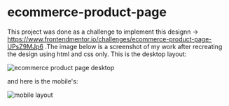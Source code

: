 # ecommerce-product-page
This project was done as a challenge to implement this designn -> https://www.frontendmentor.io/challenges/ecommerce-product-page-UPsZ9MJp6 .The image below is a screenshot of my work after recreating the design using html and css only. This is the desktop layout:

![ecommerce product page desktop](https://user-images.githubusercontent.com/50831617/150926902-ca9b833b-8166-409d-b0d2-c59a0d30ea91.png)


and here is the mobile's:

![mobile layout](https://user-images.githubusercontent.com/50831617/150927824-2b849c61-0fe2-4679-bbed-36987545cb7f.jpg)

